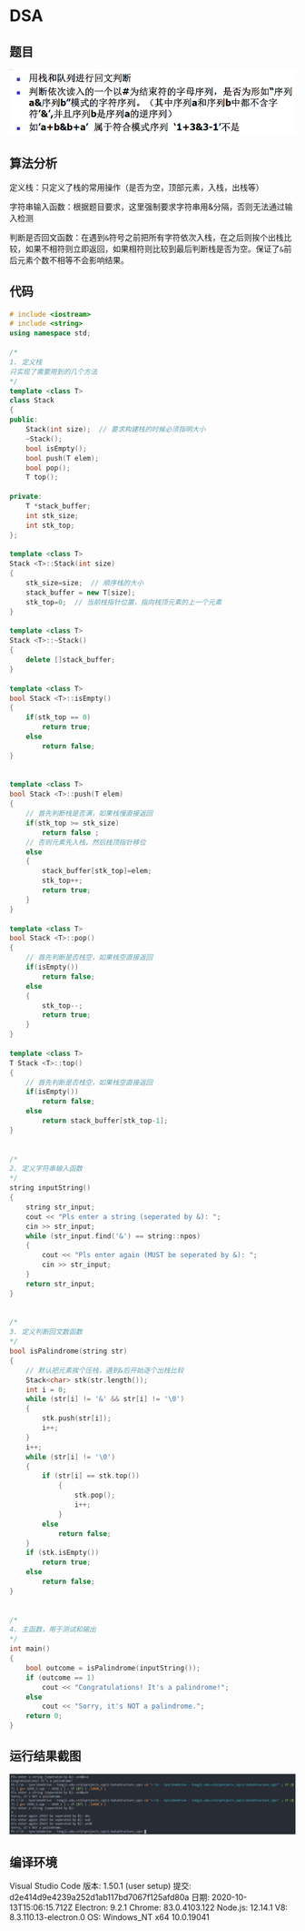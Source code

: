 # DSA



## 题目

![image-20201021182211902](第2次作业01.assets/image-20201021182211902.png)

## 算法分析

定义栈：只定义了栈的常用操作（是否为空，顶部元素，入栈，出栈等）

字符串输入函数：根据题目要求，这里强制要求字符串用&分隔，否则无法通过输入检测

判断是否回文函数：在遇到`&`符号之前把所有字符依次入栈，在之后则挨个出栈比较，如果不相符则立即返回，如果相符则比较到最后判断栈是否为空。保证了`&`前后元素个数不相等不会影响结果。

## 代码

```cpp
# include <iostream>
# include <string>
using namespace std;

/*
1. 定义栈
只实现了需要用到的几个方法
*/
template <class T>
class Stack
{
public:
    Stack(int size);  // 要求构建栈的时候必须指明大小
    ~Stack();
    bool isEmpty();
    bool push(T elem);
    bool pop();
    T top();

private:
    T *stack_buffer;
    int stk_size;
    int stk_top;
};

template <class T>
Stack <T>::Stack(int size)
{
    stk_size=size;  // 顺序栈的大小
    stack_buffer = new T[size];
    stk_top=0;  // 当前栈指针位置，指向栈顶元素的上一个元素
}

template <class T>
Stack <T>::~Stack()
{
    delete []stack_buffer;
}

template <class T>
bool Stack <T>::isEmpty()
{
    if(stk_top == 0)
        return true;
    else
        return false;
}


template <class T>
bool Stack <T>::push(T elem)
{
    // 首先判断栈是否满，如果栈慢直接返回
    if(stk_top >= stk_size)
        return false ;
    // 否则元素先入栈，然后栈顶指针移位
    else
    {
        stack_buffer[stk_top]=elem;
        stk_top++;
        return true;
    }
}

template <class T>
bool Stack <T>::pop()
{
    // 首先判断是否栈空，如果栈空直接返回
    if(isEmpty())
        return false;
    else
    {
        stk_top--;
        return true;
    }
}

template <class T>
T Stack <T>::top()
{
    // 首先判断是否栈空，如果栈空直接返回
    if(isEmpty())
        return false;
    else
        return stack_buffer[stk_top-1];
}


/*
2. 定义字符串输入函数
*/
string inputString()
{
    string str_input;
    cout << "Pls enter a string (seperated by &): ";
    cin >> str_input;
    while (str_input.find('&') == string::npos)
    {
        cout << "Pls enter again (MUST be seperated by &): ";
        cin >> str_input;
    }
    return str_input;
}


/*
3. 定义判断回文数函数
*/
bool isPalindrome(string str)
{
    // 默认把元素挨个压栈，遇到&后开始逐个出栈比较
    Stack<char> stk(str.length());
    int i = 0;
    while (str[i] != '&' && str[i] != '\0')
    {
        stk.push(str[i]);
        i++;
    }
    i++;
    while (str[i] != '\0')
    {
        if (str[i] == stk.top())
            {
                stk.pop();
                i++;
            }
        else
            return false;
    }
    if (stk.isEmpty())
        return true;
    else
        return false;
}


/*
4. 主函数，用于测试和输出
*/
int main()
{
    bool outcome = isPalindrome(inputString());
    if (outcome == 1)
        cout << "Congratulations! It's a palindrome!";
    else
        cout << "Sorry, it's NOT a palindrome.";
    return 0;
}

```

## 运行结果截图

![image-20201024170110965](第2次作业01.assets/image-20201024170110965.png)

## 编译环境

Visual Studio Code
版本: 1.50.1 (user setup)
提交: d2e414d9e4239a252d1ab117bd7067f125afd80a
日期: 2020-10-13T15:06:15.712Z
Electron: 9.2.1
Chrome: 83.0.4103.122
Node.js: 12.14.1
V8: 8.3.110.13-electron.0
OS: Windows_NT x64 10.0.19041